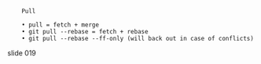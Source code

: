         Pull

        • pull = fetch + merge
        • git pull --rebase = fetch + rebase
        • git pull --rebase --ff-only (will back out in case of conflicts)

















































































slide 019
